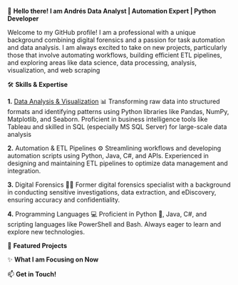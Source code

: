 👋 **Hello there! I am Andrés
Data Analyst | Automation Expert | Python Developer**

Welcome to my GitHub profile! I am a professional with a unique background combining digital forensics and a passion for task automation and data analysis. I am always excited to take on new projects, particularly those that involve automating workflows, building efficient ETL pipelines, and exploring areas like data science, data processing, analysis, visualization, and web scraping

🛠️ **Skills & Expertise**

**1.** <u>Data Analysis & Visualization</u> 📊
Transforming raw data into structured formats and identifying patterns using Python libraries like Pandas, NumPy, Matplotlib, and Seaborn. Proficient in business intelligence tools like Tableau and skilled in SQL (especially MS SQL Server) for large-scale data analysis

**2.** Automation & ETL Pipelines ⚙️
Streamlining workflows and developing automation scripts using Python, Java, C#, and APIs. Experienced in designing and maintaining ETL pipelines to optimize data management and integration.

**3.** Digital Forensics 🕵️‍♂️
Former digital forensics specialist with a background in conducting sensitive investigations, data extraction, and eDiscovery, ensuring accuracy and confidentiality.

**4.** Programming Languages 💻
Proficient in Python 🐍, Java, C#, and scripting languages like PowerShell and Bash. Always eager to learn and explore new technologies.

🚀 **Featured Projects**



✨ **What I am Focusing on Now**



📫 **Get in Touch!**
